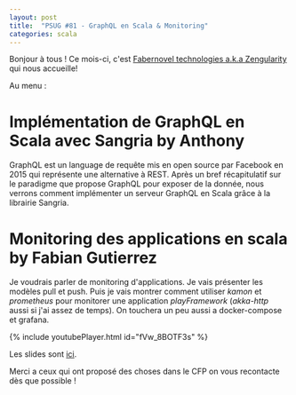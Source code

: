 ```yaml
---
layout: post
title:  "PSUG #81 - GraphQL en Scala & Monitoring"
categories: scala
---
```


Bonjour à tous ! Ce mois-ci, c'est [Fabernovel technologies a.k.a Zengularity](https://www.fabernovel.com/) qui nous accueille!

Au menu :

# Implémentation de GraphQL en Scala avec Sangria by Anthony

GraphQL est un language de requête mis en open source par Facebook en 2015 qui représente une alternative à REST. Après un bref récapitulatif sur le paradigme que propose GraphQL pour exposer de la donnée, nous verrons comment implémenter un serveur GraphQL en Scala grâce à la librairie Sangria.

# Monitoring des applications en scala by Fabian Gutierrez

Je voudrais parler de monitoring d'applications. Je vais présenter les modèles pull et push. Puis je vais montrer comment utiliser _kamon_ et _prometheus_ pour monitorer une application _playFramework_ (_akka-http_ aussi si j'ai assez de temps). On touchera un peu aussi a docker-compose et grafana.

{% include youtubePlayer.html id="fVw_8BOTF3s" %}

Les slides sont [ici](https://speakerdeck.com/fagossa/monitoring-like-a-boss).

Merci a ceux qui ont proposé des choses dans le CFP on vous recontacte dès que possible !
